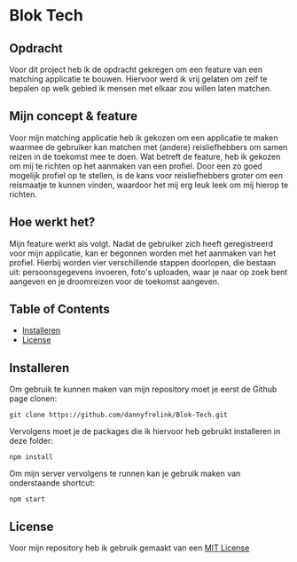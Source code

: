 # Blok Tech

## Opdracht
Voor dit project heb ik de opdracht gekregen om een feature van een matching applicatie te bouwen. Hiervoor werd ik vrij gelaten om zelf te bepalen op welk gebied ik mensen met elkaar zou willen laten matchen.

## Mijn concept & feature

Voor mijn matching applicatie heb ik gekozen om een applicatie te maken waarmee de gebruiker kan matchen met (andere) reisliefhebbers om samen reizen in de toekomst mee te doen. Wat betreft de feature, heb ik gekozen om mij te richten op het aanmaken van een profiel. Door een zo goed mogelijk profiel op te stellen, is de kans voor reisliefhebbers groter om een reismaatje te kunnen vinden, waardoor het mij erg leuk leek om mij hierop te richten.

## Hoe werkt het?

Mijn feature werkt als volgt. Nadat de gebruiker zich heeft geregistreerd voor mijn applicatie, kan er begonnen worden met het aanmaken van het profiel. Hierbij worden vier verschillende stappen doorlopen, die bestaan uit: persoonsgegevens invoeren, foto's uploaden, waar je naar op zoek bent aangeven en je droomreizen voor de toekomst aangeven.

## Table of Contents
* [Installeren](#installeren)
* [License](#license)

## Installeren
Om gebruik te kunnen maken van mijn repository moet je eerst de Github page clonen:
```
git clone https://github.com/dannyfrelink/Blok-Tech.git
```

Vervolgens moet je de packages die ik hiervoor heb gebruikt installeren in deze folder:
```
npm install
```

Om mijn server vervolgens te runnen kan je gebruik maken van onderstaande shortcut:
```
npm start
```

## License
Voor mijn repository heb ik gebruik gemaakt van een [MIT License](https://github.com/dannyfrelink/Blok-Tech/blob/main/LICENSE)
